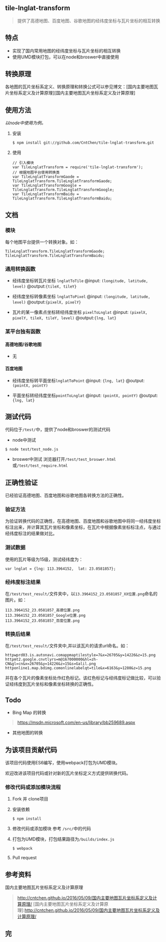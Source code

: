 ## tile-lnglat-transform
>提供了高德地图、百度地图、谷歌地图的经纬度坐标与瓦片坐标的相互转换

## 特点
* 实现了国内常用地图的经纬度坐标与瓦片坐标的相互转换
* 使用UMD模块打包，可以在node和broswer中直接使用

## 转换原理
各地图的瓦片坐标系定义、转换原理和转换公式可以参见博文：[国内主要地图瓦片坐标系定义及计算原理][国内主要地图瓦片坐标系定义及计算原理]

## 使用方法
*以node中使用为例。*

1. 安装
    ```
    $ npm install git://github.com/CntChen/tile-lnglat-transform.git
    ```

2. 使用
    ```
    // 引入模块
    var TileLnglatTransform = require('tile-lnglat-transform');
    // 根据地图平台使用转换类
    var TileLnglatTransformGaode = TileLnglatTransform.TileLnglatTransformGaode;
    var TileLnglatTransformGoogle = TileLnglatTransform.TileLnglatTransformGoogle;
    var TileLnglatTransformBaidu = TileLnglatTransform.TileLnglatTransformBaidu;
    ```

## 文档

### 模块
每个地图平台提供一个转换对象。如：
```
TileLnglatTransform.TileLnglatTransformGaode;
TileLnglatTransform.TileLnglatTransformBaidu;
```

### 通用转换函数 

* 经纬度坐标转瓦片坐标 `lnglatToTile`
@input: `(longitude, latitude, level)`
@output:`{tileX, tileY}`

* 经纬度坐标转像素坐标 `lnglatToPixel`
@input: `(longitude, latitude, level)`
@output:`{pixelX, pixelY}`

* 瓦片的某一像素点坐标转经纬度坐标 `pixelToLnglat`
@input: `(pixelX, pixelY, tileX, tileY, level)`
@output:`{lng, lat}`

### 某平台独有函数

#### 高德地图/谷歌地图
* 无


#### 百度地图

* 经纬度坐标转平面坐标`lnglatToPoint`
@input: `{lng, lat}`
@output:`(pointX, pointY)`

* 平面坐标转经纬度坐标`pointToLnglat`
@input: `(pointX, pointY)`
@output:`{lng, lat}`

## 测试代码
代码位于`/test/`中，提供了node和broswer的测试代码

* node中测试
```
$ node test/test_node.js
```

* broswer中测试
浏览器打开`/test/test_broswer.html`或`/test/test_require.html`

## 正确性验证
已经验证高德地图、百度地图和谷歌地图各转换方法的正确性。

### 验证方法
为验证转换代码的正确性，在高德地图、百度地图和谷歌地图中将同一经纬度坐标标注出来，并计算其瓦片坐标和像素坐标，在瓦片中根据像素坐标标注点，与通过经纬度标注的结果做对比。

### 测试数据
使用的瓦片等级为15级，测试经纬度为：
```
var lnglat = {lng: 113.3964152,  lat: 23.0581857};
```

### 经纬度标注结果
在`/test/test_result/`文件夹中，以`13.3964152_23.0581857_XX位置.png`命名的图片。如：
```
113.3964152_23.0581857_高德位置.png
113.3964152_23.0581857_Google位置.png
113.3964152_23.0581857_百度位置.png
```

### 转换后结果
在`/test/test_result/`文件夹中,并以该瓦片的请求url命名。如：
```
httpwprd03.is.autonavi.comappmaptilestyle=7&x=26705&y=14226&z=15.png
httpmt2.google.cnvtlyrs=m@167000000&hl=zh-CN&gl=cn&x=26705&y=14226&z=15&s=Galil.png
httponline1.map.bdimg.comonlinelabelqt=tile&x=6163&y=1280&z=15.png
```
并在各个瓦片的像素坐标处作红色标记。该红色标记与经纬度标记做比较，可以验证经纬度到瓦片坐标和像素坐标转换的正确性。

## Todo
* Bing Map 的转换
> https://msdn.microsoft.com/en-us/library/bb259689.aspx

* 其他地图的转换

## 为该项目贡献代码
该项目代码使用ES6编写，使用webpack打包为UMD模块。

欢迎改进该项目代码或针对新的瓦片坐标定义方式提供转换代码。

### 修改代码或添加模块流程

1. Fork 并 clone项目

2. 安装依赖
    ```
    $ npm install
    ```

3. 修改代码或添加模块
参考 `/src/`中的代码

4. 打包为UMD模块，打包结果路径为`/builds/index.js`
    ```
    $ webpack
    ```

5. Pull request

## 参考资料
国内主要地图瓦片坐标系定义及计算原理
>http://cntchen.github.io/2016/05/09/国内主要地图瓦片坐标系定义及计算原理/
[国内主要地图瓦片坐标系定义及计算原理]:http://cntchen.github.io/2016/05/09/国内主要地图瓦片坐标系定义及计算原理/

## 完